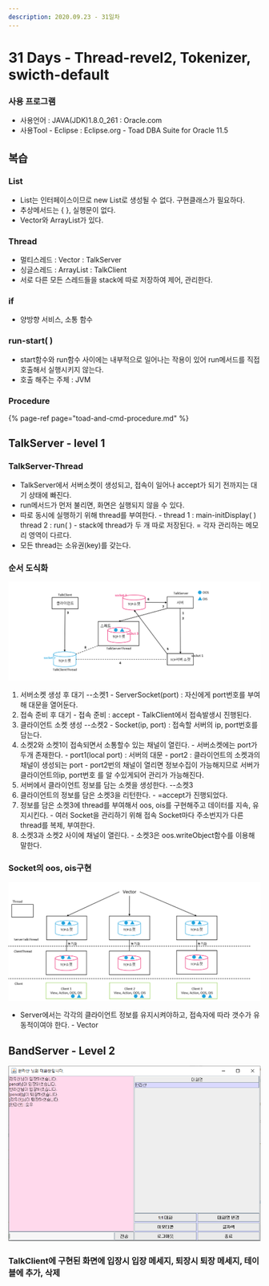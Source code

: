 ```yaml
---
description: 2020.09.23 - 31일차
---
```


# 31 Days - Thread-revel2, Tokenizer, swicth-default

### 사용 프로그램

* 사용언어 : JAVA\(JDK\)1.8.0\_261 : Oracle.com
* 사용Tool  - Eclipse : Eclipse.org - Toad DBA Suite for Oracle 11.5

## 복습

### List

* List는 인터페이스이므로 new List로 생성될 수 없다. 구현클래스가 필요하다.
* 추상메서드는 { }, 실행문이 없다.
* Vector와 ArrayList가 있다.

### Thread

* 멀티스레드 : Vector     : TalkServer
* 싱글스레드 : ArrayList : TalkClient
* 서로 다른 모든 스레드들을 stack에 따로 저장하여 제어, 관리한다.

### if

* 양방향 서비스, 소통 함수

### run-start\( \)

* start함수와 run함수 사이에는 내부적으로 일어나는 작용이 있어 run메서드를 직접 호출해서 실행시키지 않는다.
* 호출 해주는 주체 : JVM

### Procedure

{% page-ref page="toad-and-cmd-procedure.md" %}

## TalkServer - level 1

### TalkServer-Thread

* TalkServer에서 서버소켓이 생성되고, 접속이 일어나 accept가 되기 전까지는 대기 상태에 빠진다.
* run메서드가 먼저 불리면, 화면은 실행되지 않을 수 있다.
* 따로 동시에 실행하기 위해 thread를 부여한다. - thread 1 : main-initDisplay\( \)   thread 2 : run\( \) - stack에 thread가 두 개 따로 저장된다. = 각자 관리하는 메모리 영역이 다르다.
* 모든 thread는 소유권\(key\)를 갖는다.

### 순서 도식화

![level 1 - 1](../../.gitbook/assets/sheet.png)

1. 서버소켓 생성 후 대기 --소켓1 - ServerSocket\(port\) : 자신에게 port번호를 부여해 대문을 열어둔다.
2. 접속 준비 후 대기 - 접속 준비 : accept - TalkClient에서 접속발생시 진행된다.
3. 클라이언트 소켓 생성 --소켓2 - Socket\(ip, port\) : 접속할 서버의 ip, port번호를 담는다.
4. 소켓2와 소켓1이 접속되면서 소통할수 있는 채널이 열린다. - 서버소켓에는 port가 두개 존재한다. - port1\(local port\) : 서버의 대문 - port2 : 클라이언트의 소켓과의 채널이 생성되는 port - port2번의 채널이 열리면 정보수집이 가능해지므로 서버가 클라이언트의ip, port번호 를 알 수있게되어 관리가 가능해진다.
5. 서버에서 클라이언트 정보를 담는 소켓을 생성한다. --소켓3
6. 클라이언트의 정보를 담은 소켓3을 리턴한다. - =accept가 진행되었다.
7. 정보를 담은 소켓3에 thread를 부여해서 oos, ois를 구현해주고 데이터를  지속, 유지시킨다. - 여러 Socket을 관리하기 위해 접속 Socket마다 주소번지가 다른 thread를 복제, 부여한다.
8. 소켓3과 소켓2 사이에 채널이 열린다.  - 소켓3은 oos.writeObject함수를 이용해 말한다.

### Socket의 oos, ois구현

![level 1 -2](../../.gitbook/assets/sheet2.png)

* Server에서는 각각의 클라이언트 정보를 유지시켜야하고, 접속자에 따라 갯수가 유동적이여야 한다. - Vector

## BandServer - Level 2

![](../../.gitbook/assets/.png%20%288%29.png)

### TalkClient에 구현된 화면에 입장시 입장 메세지, 퇴장시 퇴장 메세지, 테이블에 추가, 삭제 

